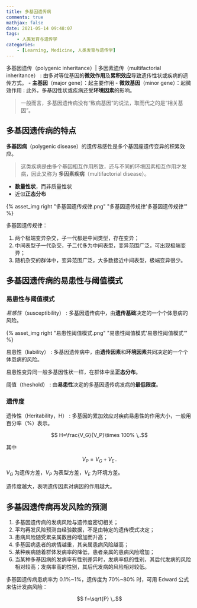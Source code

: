 ```yaml
---
title: 多基因遗传病
comments: true
mathjax: false
date: 2021-05-14 09:48:07
tags:
    - 人类发育与遗传学
categories:
    - [Learning, Medicine, 人类发育与遗传学]
---
```


多基因遗传（polygenic inheritance）| 多因素遗传（multifactorial inheritance）
: 由多对等位基因的**微效作用**及**累积效应**导致遗传性状或疾病的遗传方式。
    - **主基因**（major gene）：起主要作用
    - **微效基因**（minor gene）：起微效作用
: 此外，多基因性状或疾病还受**环境因素**的影响。

> 一般而言，多基因遗传病没有“致病基因”的说法，取而代之的是“相关基因”。

<!-- more -->

## 多基因遗传病的特点

**多基因病**（polygenic disease）的遗传易感性是多个基因座遗传变异的积累效应。

> 这类疾病是由多个基因相互作用所致，还与不同的环境因素相互作用才发病，因此又称为 
> **多因素疾病**（multifactorial disease）。

- **数量性状**，而非质量性状
- 近似**正态分布**

{% asset_img right "多基因遗传规律.png" "多基因遗传规律'多基因遗传规律'" %}

多基因遗传规律：
1. 两个极端变异杂交，子一代都是中间类型，存在变异；
2. 中间表型子一代杂交，子二代多为中间表型，变异范围广泛，可出现极端变异；
3. 随机杂交的群体中，变异范围广泛，大多数接近中间表型，极端变异很少。

## 多基因遗传病的易患性与阈值模式

### 易患性与阈值模式

*易感性*（susceptibility）
: 多基因遗传病中，由**遗传基础**决定的一个个体患病的风险。

{% asset_img right "易患性阈值模式.png" "易患性阈值模式'易患性阈值模式'" %}

易患性（liability）
: 多基因遗传病中，由**遗传因素**和**环境因素**共同决定的一个个体患病的风险。

易患性变异同一般多基因性状一样，在群体中呈**正态分布**。

阈值（theshold）
: 由**易患性**决定的多基因遗传病发病的**最低限度**。

### 遗传度

遗传性（Heritability，H）
: 多基因的累加效应对疾病易患性的作用大小，一般用百分率（%）表示。

$$
H=\frac{V_G}{V_P}\times 100%
\,.$$

其中

$$
V_P=V_G+V_E
\,.$$

$V_G$ 为遗传方差，$V_P$ 为表型方差，$V_E$ 为环境方差。

遗传度越大，表明遗传因素对病因的作用越大。

## 多基因遗传病再发风险的预测

1. 多基因遗传病的发病风险与遗传度密切相关；
2. 平均再发风险预测由经验数据，不是由特定的遗传模式决定；
3. 患病风险随受累亲属数目的增加而升高；
4. 多基因病患者的病情越重，其亲属患病风险越高；
5. 某种疾病随着群体发病率的降低，患者亲属的患病风险增加；
6. 当某种多基因病的发病率有性别差异时，发病率低的性别，其后代发病的风险相对较高；发病率高的性别，其后代发病的风险相对较低。

多基因遗传病患病率为 0.1%\~1%，遗传度为 70%\~80% 时，可用 Edward 公式来估计发病风险：

$$
f=\sqrt{P}
\,.$$

